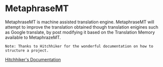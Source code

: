 # MetaphraseMT
MetaphraseMT is machine assisted translation engine. MetaphraseMT will attempt to improve the translation obtained though translation enigines such as Google translate, by post modifying it based on the Translation Memory available to MetaphrazeMT.

`Note: Thanks to Hitchhiker for the wonderful documentation on how to structure a project.`

[Hitchhiker's Documentation](http://docs.python-guide.org/en/latest/writing/structure/)
